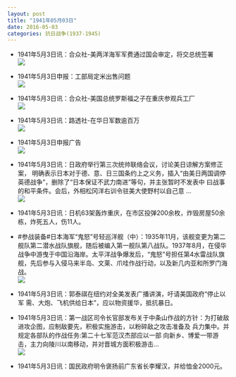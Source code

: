 ```yaml
---
layout: post
title: "1941年05月03日"
date: 2016-05-03
categories: 抗日战争(1937-1945)
---
```


<meta name="referrer" content="no-referrer" />

- 1941年5月3日讯：合众社-美两洋海军军费通过国会审定，将交总统签署 <br/><img src="https://ww4.sinaimg.cn/large/aca367d8jw1f3ild002ggj209506yt9m.jpg" />

- 1941年5月3日申报：工部局定米出售问题 <br/><img src="https://ww3.sinaimg.cn/large/aca367d8jw1f3ijm95dpcj20m80yp4h9.jpg" />

- 1941年5月3日讯：合众社-美国总统罗斯福之子在重庆参观兵工厂 <br/><img src="https://ww2.sinaimg.cn/large/aca367d8jw1f3ihvpusmxj20410dydgi.jpg" />

- 1941年5月3日讯：路透社-在华日军数逾百万 <br/><img src="https://ww2.sinaimg.cn/large/aca367d8jw1f3ig5iimz2j204w0wt0wm.jpg" />

- 1941年5月3日申报广告 <br/><img src="https://ww3.sinaimg.cn/large/aca367d8jw1f3iay56t3nj20pw0he44l.jpg" />

- 1941年5月3日讯：日政府举行第三次统帅联络会议，讨论美日谅解方案修正案， 明确表示日本对于德、意、日三国条约上之义务，插入“由美日两国调停 英德战争”，删除了“日本保证不武力南进”等句，并主张暂时不发表中 曰战事的和平条件。会后，外相松冈洋右训令驻美大使野村以自己意  ... <br/><img src="https://ww2.sinaimg.cn/large/aca367d8jw1f3i2a6woioj20c8090ab6.jpg" />

- 1941年5月3日讯：日机63架轰炸重庆，在市区投弹200余枚，炸毁房屋50余 栋，炸死五人，伤11人。 

- #参战装备#日本海军“鬼怒”号轻巡洋舰（中）：1935年11月，该舰变更为第二舰队第二潜水战队旗舰，随后被编入第一舰队第八战队。1937年8月，在侵华战争中游曳于中国沿海岸。太平洋战争爆发后，“鬼怒”号担任第4水雷战队旗舰，先后参与入侵马来半岛、文莱、爪哇作战行动，以及新几内亚和所罗门海战。 <br/><img src="https://ww2.sinaimg.cn/large/aca367d8jw1f3hyt81ac5j208c083glz.jpg" />

- 1941年5月3日讯：郭泰祺在纽约对全美发表广播讲演，吁请美国政府“停止以军 需、大炮、飞机供给日本”，应以物资援华，抵抗暴日。 

- 1941年5月3日讯：第一战区司令长官部发布关于中条山作战的方针：为打破敌进攻企图，应制敌要先，积极实施游击，以粉碎敌之攻击准备及 兵力集中。并规定各部队的作战任务:第二十七军范汉杰部应以一部 向新乡、博爱一带游击，主力向陵川以南移动，并对晋城方面积极游击... <br/><img src="https://ww4.sinaimg.cn/large/aca367d8jw1f3hvco33ttj20c80eujtl.jpg" />

- 1941年5月3日讯：国民政府明令褒扬前广东省长李耀汉，并给恤金2000元。 

